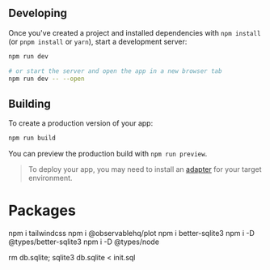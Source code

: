 
## Developing

Once you've created a project and installed dependencies with `npm install` (or `pnpm install` or `yarn`), start a development server:

```bash
npm run dev

# or start the server and open the app in a new browser tab
npm run dev -- --open
```

## Building

To create a production version of your app:

```bash
npm run build
```

You can preview the production build with `npm run preview`.

> To deploy your app, you may need to install an [adapter](https://svelte.dev/docs/kit/adapters) for your target environment.


# Packages
npm i tailwindcss
npm i @observablehq/plot
npm i better-sqlite3
npm i -D @types/better-sqlite3
npm i -D @types/node

rm db.sqlite; sqlite3 db.sqlite < init.sql 